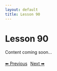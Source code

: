 ```yaml
---
layout: default
title: Lesson 90
---
```


# Lesson 90

Content coming soon...

<div style="margin-top: 20px;">
<a href="/docs/intermediate/Lessons/lesson_89.html" style="margin-right: 10px;">⬅ Previous</a><a href="/docs/intermediate/Lessons/lesson_91.html">Next ➡</a>
</div>

